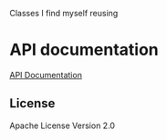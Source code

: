 Classes I find myself reusing

# API documentation

[API Documentation](docs/index.md)

## License

Apache License Version 2.0
